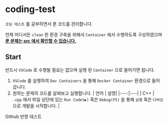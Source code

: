 # coding-test

`코딩 테스트` 를 공부하면서 푼 코드를 관리합니다.

언제 어디서든 `clean` 한 환경 구축을 위해서 `Container` 에서 수행하도록 구성하였으며 <b><u>푼 문제는 [src](/src/) 에서 확인할 수 있습니다.</u></b>

## Start

반드시 `VSCode` 로 수행될 필요는 없으며 실행 된 `Container` 으로 들어가면 됩니다.

1. `VSCode` 를 실행하여 `Dev Containers` 을 통해 `Docker Container` 환경으로 들어갑니다.
1. 원하는 문제의 코드를 살펴보고 실행합니다.
   | 언어 | 설명|
   |:---:|:---|
   | C++ | `.cpp` 에서 파일 상단에 있는 `Run Code(▶)` 혹은 `Debug(F5)` 을 통해 `실행` 혹은 `디버깅` 으로 개발을 시작합니다. |

Github 반영 테스트
